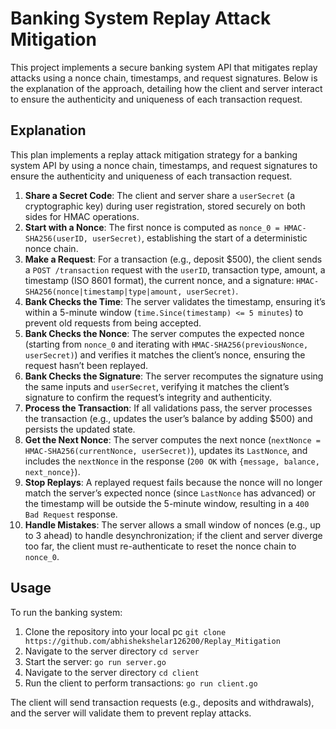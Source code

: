 # Banking System Replay Attack Mitigation

This project implements a secure banking system API that mitigates replay attacks using a nonce chain, timestamps, and request signatures. Below is the explanation of the approach, detailing how the client and server interact to ensure the authenticity and uniqueness of each transaction request.

## Explanation

This plan implements a replay attack mitigation strategy for a banking system API by using a nonce chain, timestamps, and request signatures to ensure the authenticity and uniqueness of each transaction request.

1. **Share a Secret Code**: The client and server share a `userSecret` (a cryptographic key) during user registration, stored securely on both sides for HMAC operations.
2. **Start with a Nonce**: The first nonce is computed as `nonce_0 = HMAC-SHA256(userID, userSecret)`, establishing the start of a deterministic nonce chain.
3. **Make a Request**: For a transaction (e.g., deposit $500), the client sends a `POST /transaction` request with the `userID`, transaction type, amount, a timestamp (ISO 8601 format), the current nonce, and a signature: `HMAC-SHA256(nonce|timestamp|type|amount, userSecret)`.
4. **Bank Checks the Time**: The server validates the timestamp, ensuring it’s within a 5-minute window (`time.Since(timestamp) <= 5 minutes`) to prevent old requests from being accepted.
5. **Bank Checks the Nonce**: The server computes the expected nonce (starting from `nonce_0` and iterating with `HMAC-SHA256(previousNonce, userSecret)`) and verifies it matches the client’s nonce, ensuring the request hasn’t been replayed.
6. **Bank Checks the Signature**: The server recomputes the signature using the same inputs and `userSecret`, verifying it matches the client’s signature to confirm the request’s integrity and authenticity.
7. **Process the Transaction**: If all validations pass, the server processes the transaction (e.g., updates the user’s balance by adding $500) and persists the updated state.
8. **Get the Next Nonce**: The server computes the next nonce (`nextNonce = HMAC-SHA256(currentNonce, userSecret)`), updates its `LastNonce`, and includes the `nextNonce` in the response (`200 OK` with `{message, balance, next_nonce}`).
9. **Stop Replays**: A replayed request fails because the nonce will no longer match the server’s expected nonce (since `LastNonce` has advanced) or the timestamp will be outside the 5-minute window, resulting in a `400 Bad Request` response.
10. **Handle Mistakes**: The server allows a small window of nonces (e.g., up to 3 ahead) to handle desynchronization; if the client and server diverge too far, the client must re-authenticate to reset the nonce chain to `nonce_0`.

## Usage

To run the banking system:
1. Clone the repository into your local pc `git clone https://github.com/abhishekshelar126200/Replay_Mitigation`
1. Navigate to the server directory `cd server`
2. Start the server: `go run server.go`
3. Navigate to the server directory `cd client`
4. Run the client to perform transactions: `go run client.go`

The client will send transaction requests (e.g., deposits and withdrawals), and the server will validate them to prevent replay attacks.
